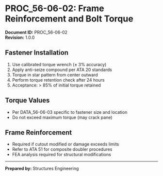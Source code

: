 # PROC_56-06-02: Frame Reinforcement and Bolt Torque

**Document ID:** PROC_56-06-02  
**Revision:** 1.0.0  

## Fastener Installation
1. Use calibrated torque wrench (± 3% accuracy)
2. Apply anti-seize compound per ATA 20 standards
3. Torque in star pattern from center outward
4. Perform torque retention check after 24 hours
5. Acceptance: > 85% of initial torque retained

## Torque Values
- Per DATA_56-06-03 specific to fastener size and location
- Do not exceed maximum torque (may crack pane)

## Frame Reinforcement
- Required if cutout modified or damage exceeds limits
- Refer to ATA 51 for composite doubler procedures
- FEA analysis required for structural modifications

---
**Prepared by:** Structures Engineering
